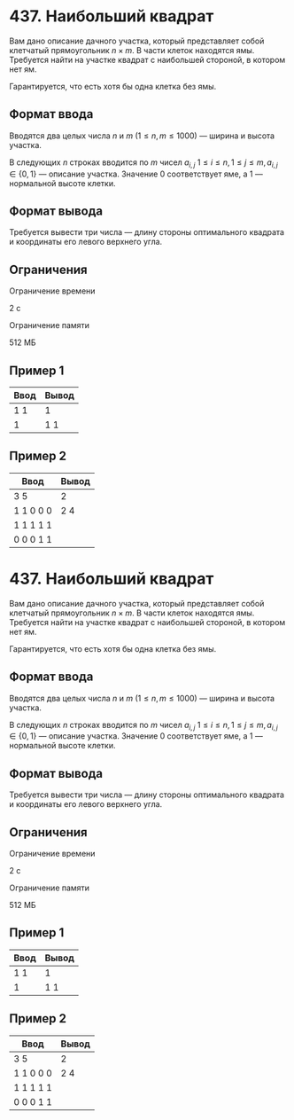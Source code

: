 # 437. Наибольший квадрат

Вам дано описание дачного участка, который представляет собой клетчатый прямоугольник $n \times m$. В части клеток находятся ямы. Требуется найти на участке квадрат с наибольшей стороной, в котором нет ям.

Гарантируется, что есть хотя бы одна клетка без ямы.

## Формат ввода

Вводятся два целых числа $n$ и $m$ $(1 \le n, m \le 1000)$ — ширина и высота участка.

В следующих $n$ строках вводится по $m$ чисел $a_{i,j}$ $1 \le i \le n, 1 \le j \le m, a_{i,j} \in \{0, 1\}$ — описание участка. Значение $0$ соответствует яме, а $1$ — нормальной высоте клетки.

## Формат вывода

Требуется вывести три числа — длину стороны оптимального квадрата и координаты его левого верхнего угла.

## Ограничения

Ограничение времени

2 с

Ограничение памяти

512 МБ

## Пример 1

| Ввод | Вывод |
|------|-------|
| 1 1  | 1     |
| 1    | 1 1   |

## Пример 2

| Ввод      | Вывод |
|-----------|-------|
| 3 5       | 2     |
| 1 1 0 0 0 | 2 4   |
| 1 1 1 1 1 |       |
| 0 0 0 1 1 |       |
# 437. Наибольший квадрат

Вам дано описание дачного участка, который представляет собой клетчатый прямоугольник $n \times m$. В части клеток находятся ямы. Требуется найти на участке квадрат с наибольшей стороной, в котором нет ям.

Гарантируется, что есть хотя бы одна клетка без ямы.

## Формат ввода

Вводятся два целых числа $n$ и $m$ $(1 \le n, m \le 1000)$ — ширина и высота участка.

В следующих $n$ строках вводится по $m$ чисел $a_{i,j}$ $1 \le i \le n, 1 \le j \le m, a_{i,j} \in \{0, 1\}$ — описание участка. Значение $0$ соответствует яме, а $1$ — нормальной высоте клетки.

## Формат вывода

Требуется вывести три числа — длину стороны оптимального квадрата и координаты его левого верхнего угла.

## Ограничения

Ограничение времени

2 с

Ограничение памяти

512 МБ

## Пример 1

| Ввод | Вывод |
|------|-------|
| 1 1  | 1     |
| 1    | 1 1   |

## Пример 2

| Ввод      | Вывод |
|-----------|-------|
| 3 5       | 2     |
| 1 1 0 0 0 | 2 4   |
| 1 1 1 1 1 |       |
| 0 0 0 1 1 |       |
